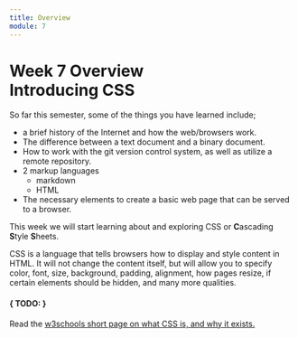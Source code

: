 ```yaml
---
title: Overview
module: 7
---
```


# Week 7 Overview<br />Introducing CSS

So far this semester, some of the things you have learned include;

- a brief history of the Internet and how the web/browsers work.
- The difference between a text document and a binary document.
- How to work with the git version control system, as well as utilize a remote repository.
- 2 markup languages
    - markdown
    - HTML
- The necessary elements to create a basic web page that can be served to a browser.


This week we will start learning about and exploring CSS or **C**ascading **S**tyle **S**heets.

CSS is a language that tells browsers how to display and style content in HTML. It will not change the content itself, but will allow you to specify color, font, size, background, padding, alignment, how pages resize, if certain elements should be hidden, and many more qualities.


#### { TODO: }

Read the [w3schools short page on what CSS is, and why it exists.](https://www.w3schools.com/css/css_intro.asp)
